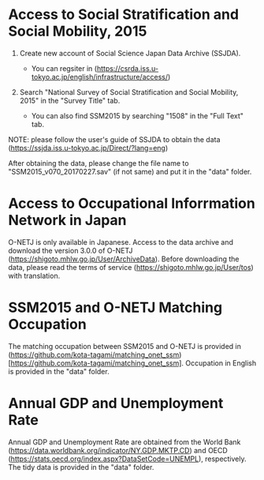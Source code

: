 
# Access to Social Stratification and Social Mobility, 2015

1. Create new account of Social Science Japan Data Archive (SSJDA).

    - You can regsiter in (https://csrda.iss.u-tokyo.ac.jp/english/infrastructure/access/)

2. Search "National Survey of Social Stratification and Social Mobility, 2015" in the "Survey Title" tab. 

    - You can also find SSM2015 by searching "1508" in the "Full Text" tab.

NOTE: please follow the user's guide of SSJDA to obtain the data (https://ssjda.iss.u-tokyo.ac.jp/Direct/?lang=eng)

After obtaining the data, please change the file name to "SSM2015_v070_20170227.sav" (if not same) and put it in the "data" folder.


# Access to Occupational Inforrmation Network in Japan

O-NETJ is only available in Japanese. Access to the data archive and download the version 3.0.0 of O-NETJ (https://shigoto.mhlw.go.jp/User/ArchiveData). Before downloading the data, please read the terms of service (https://shigoto.mhlw.go.jp/User/tos) with translation.

# SSM2015 and O-NETJ Matching Occupation

The matching occupation between SSM2015 and O-NETJ is provided in (https://github.com/kota-tagami/matching_onet_ssm)[https://github.com/kota-tagami/matching_onet_ssm]. Occupation in English is provided in the "data" folder.

# Annual GDP and Unemployment Rate

Annual GDP and Unemployment Rate are obtained from the World Bank (https://data.worldbank.org/indicator/NY.GDP.MKTP.CD) and OECD (https://stats.oecd.org/index.aspx?DataSetCode=UNEMPL), respectively. The tidy data is provided in the "data" folder.


